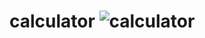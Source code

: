 # calculator     ![calculator](https://github.com/user-attachments/assets/b38ab775-dcdf-446d-a641-31e05d27b79c)
